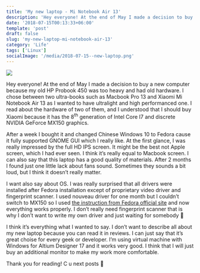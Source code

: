 ```yaml
---
title: 'My new laptop - Mi Notebook Air 13'
description: 'Hey everyone! At the end of May I made a decision to buy a new computer because my old HP Probook 450 was too heavy and had old hardware. I chose between two ultra-books such as Macbook Pro 13 and Xiaomi Mi Notebook Air 13 as I wanted to have ultralight and high performanced one.'
date: '2018-07-15T00:13:33+06:00'
template: 'post'
draft: false
slug: 'my-new-laptop-mi-notebook-air-13'
category: 'Life'
tags: ['Linux']
socialImage: '/media/2018-07-15--new-laptop.png'
---
```

![](/media/2018-07-15--new-laptop.png)

Hey everyone! At the end of May I made a decision to buy a new computer because my old HP Probook 450 was too heavy and had old hardware. I chose between two ultra-books such as Macbook Pro 13 and Xiaomi Mi Notebook Air 13 as I wanted to have ultralight and high performanced one. I read about the hardware of two of them, and I understood that I should buy Xiaomi because it has the 8<sup>th</sup> generation of Intel Core I7 and discrete NVIDIA GeForce MX150 graphics.

After a week I bought it and changed Chinese Windows 10 to Fedora cause it fully supported GNOME GUI which I really like. At the first glance, I was really impressed by the full HD IPS screen. It might be the best not Apple screen, which I had ever seen. I think it’s really equal to Macbook screen. I can also say that this laptop has a good quality of materials. After 2 months I found just one little lack about fans sound. Sometimes they sounds a bit loud, but I think it doesn’t really matter.

I want also say about OS. I was really surprised that all drivers were installed after Fedora installation except of proprietary video driver and fingerprint scanner. I used nouveau driver for one month but I couldn’t switch to MX150 so I used [the instruction from Fedora official site](https://fedoraproject.org/wiki/Bumblebee) and now everything works properly. I don’t really need fingerprint scanner that is why I don’t want to write my own driver and just waiting for somebody 🙂

I think it’s everything what I wanted to say. I don’t want to describe all about my new laptop because you can read it in reviews. I can just say that it’s great choise for every geek or developer. I’m using virtual machine with Windows for Altium Designer 17 and it works very good. I think that I will just buy an additional monitor to make my work more comfortable.

Thank you for reading! C u next posts 🙂